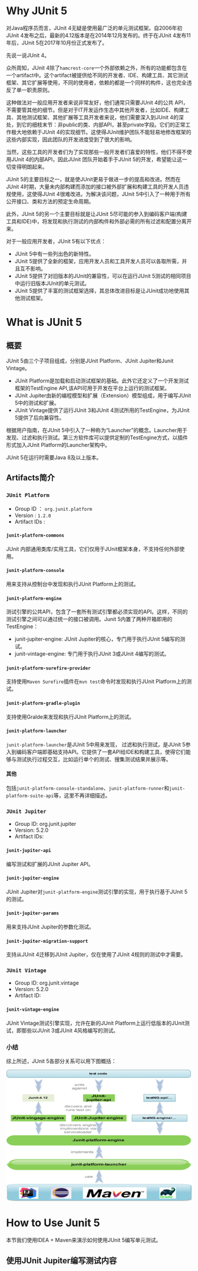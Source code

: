 # Why JUnit 5

对Java程序员而言，JUnit 4无疑是使用最广泛的单元测试框架。自2006年初JUnit 4发布之后，最新的4.12版本是在2014年12月发布的。终于在JUnit 4发布11年后，JUnit 5在2017年10月份正式发布了。

先说一说JUnit 4。

众所周知，JUnit 4除了`hamcrest-core`一个外部依赖之外，所有的功能都包含在一个artifact中。这个artifact被提供给不同的开发者、IDE、构建工具、其它测试框架、其它扩展等使用，不同的使用者，依赖的都是一个同样的构件，这也完全违反了单一职责原则。

这种做法对一般应用开发者来说非常友好，他们通常只需要JUnit 4的公共 API，不需要管其他的细节。但是对于IT开发运作生态中其他开发者，比如IDE、构建工具、其他测试框架、其他扩展等工具开发者来说，他们需要深入到JUnit 4的深处，到它的细枝末节：非public的类、内部API，甚至private字段。它们的正常工作极大地依赖于JUnit 4的实现细节。这使得JUnit维护团队不能轻易地修改框架的这些内部实现，因此团队的开发进度受到了很大的影响。

当然，这些工具的开发者们为了实现那些一般开发者们喜爱的特性，他们不得不使用JUnit 4的内部API，因此JUnit 团队开始着手于JUnit 5的开发，希望能让这一切变得明朗起来。

JUnit 5的主要目标之一，就是使JUnit更易于做进一步的提高和改进。然而在JUnit 4时期，大量未内部构建而添加的接口被外部扩展和构建工具的开发人员违规使用，这使得JUnit 4很难改进。为解决该问题，JUnit 5中引入了一种用于所有公开接口、类和方法的预定生命周期。

此外，JUnit 5的另一个主要目标就是让JUnit 5尽可能的参入到编码客户端(构建工具和IDE)中，将发现和执行测试的内部构件和外部必需的所有过滤和配置分离开来。

对于一般应用开发者，JUnit 5有以下优点：

- JUnit 5中有一些列出色的新特性。
- JUnit 5提供了全新的框架，应用开发人员和工具开发人员可以各取所需，并且互不影响。
- JUnit 5提供了对旧版本的JUnit的兼容性，可以在运行JUnit 5测试的相同项目中运行旧版本JUnit的单元测试。
- JUnit 5提供了丰富的测试框架选择，其总体改进目标是让JUnit成功地使用其他测试框架。

# What is JUnit 5

## 概要

JUnit 5由三个子项目组成，分别是JUnit Platform、JUnit Jupiter和Junit Vintage。

- JUnit Platform是加载和启动测试框架的基础。此外它还定义了一个开发测试框架的TestEngine API,该API可用于开发在平台上运行的测试框架。
- JUnit Jupiter由新的编程模型和扩展（Extension）模型组成，用于编写JUnit 5中的测试和扩展。
- JUnit Vintage提供了运行JUnit 3和JUnit 4测试所用的TestEngine，为JUnit 5提供了后向兼容性。

根据用户指南，在JUnit 5中引入了一种称为“Launcher”的概念。Launcher用于发现、过滤和执行测试。第三方软件库可以提供定制的TestEngine方式，以插件形式加入JUnit Platform的Launcher架构中。

JUnit 5在运行时需要Java 8及以上版本。

## Artifacts简介

### `JUnit Platform`

- Group ID ： `org.junit.platform`
- Version : `1.2.0`
- Artifact IDs :

#### `junit-platform-commons`

JUnit 内部通用类库/实用工具，它们仅用于JUnit框架本身，不支持任何外部使用。

#### `junit-platform-console`

用来支持从控制台中发现和执行JUnit Platform上的测试。

#### `junit-platform-engine`

测试引擎的公共API，包含了一套所有测试引擎都必须实现的API。这样，不同的测试引擎之间可以通过统一的接口被调用。Junit 5内置了两种开箱即用的TestEngine：

- junit-jupiter-engine: JUnit Jupiter的核心，专门用于执行JUnit 5编写的测试。
- junit-vintage-engine: 专门用于执行JUnit 3或JUnit 4编写的测试。

#### `junit-platform-surefire-provider`

支持使用`Maven Surefire`插件在`mvn test`命令时发现和执行JUnit Platform上的测试。

#### `junit-platform-gradle-plugin`

支持使用Gralde来发现和执行JUnit Platform上的测试。

#### `junit-platform-launcher`

`junit-platform-launcher`是JUnit 5中用来发现， 过滤和执行测试，是JUnit 5参入到编码客户端即基础支持API。它提供了一套API给IDE和构建工具，使得它们能够与测试执行过程交互，比如运行单个的测试、搜集测试结果并展示等。

#### 其他

包括`junit-platform-console-standalone`、`junit-platform-runner`和`junit-platform-suite-api`等，这里不再详细描述。

### `JUnit Jupiter`

- Group ID: org.junit.jupiter
- Version: 5.2.0
- Artifact IDs:

#### `junit-jupiter-api`

编写测试和扩展的JUnit Jupiter API。

#### `junit-jupiter-engine`

JUnit Jupiter对`junit-platform-engine`测试引擎的实现，用于执行基于JUnit 5的测试。

#### `junit-jupiter-params`

用来支持JUnit Jupiter的参数化测试。

#### `junit-jupiter-migration-support`

支持从JUnit 4迁移到JUnit Jupiter，仅在使用了JUnit 4规则的测试中才需要。

### `JUnit Vintage`

- Group ID: org.junit.vintage
- Version: 5.2.0
- Artifact ID:

#### `junit-vintage-engine`

JUnit Vintage测试引擎实现，允许在新的JUnit Platform上运行低版本的JUnit测试，即那些以JUnit 3或JUnit 4风格编写的测试。

### 小结

综上所述，JUnit 5各部分关系可以用下图概括：

![JUnit 5](JUnit5-arth.jpg)

# How to Use Junit 5

本节我们使用IDEA + Maven来演示如何使用JUnit 5编写单元测试。

## 使用JUnit Jupiter编写测试内容

